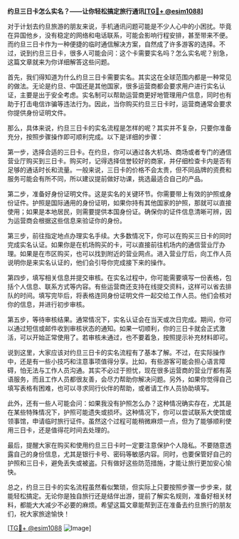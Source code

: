 **约旦三日卡怎么实名？——让你轻松搞定旅行通讯[[TG💪+ @esim1088](https://t.me/s/esim1088)]**

对于计划去约旦旅游的朋友来说，手机通讯问题可能是不少人心中的小困扰。毕竟在异国他乡，没有稳定的网络和电话联系，可能会影响行程安排，甚至带来不便。而约旦三日卡作为一种便捷的临时通信解决方案，自然成了许多游客的选择。不过，说到约旦三日卡，很多人可能会问：这个卡需要实名吗？怎么实名呢？别急，这篇文章就来为你详细解答这些问题。

首先，我们得知道为什么约旦三日卡需要实名。其实这在全球范围内都是一种常见的做法。无论是约旦、中国还是其他国家，很多运营商都会要求用户进行实名认证，主要是出于安全考虑。实名制可以帮助运营商更好地管理用户信息，同时也有助于打击电信诈骗等违法行为。因此，当你购买约旦三日卡时，运营商通常会要求你提供身份证明文件。

那么，具体来说，约旦三日卡的实名流程是怎样的呢？其实并不复杂，只要你准备充分，按照步骤操作即可顺利完成。以下是详细的步骤：

第一步，选择合适的三日卡。在约旦，你可以通过各大机场、商场或者专门的通信营业厅购买到三日卡。购买时，记得选择信誉较好的商家，并仔细检查卡内是否有足够的通话时长和流量。一般来说，三日卡的价格不会太贵，但不同品牌的资费和服务可能会有所不同，所以建议提前做好功课，挑选最适合自己的产品。

第二步，准备好身份证明文件。这是实名的关键环节。你需要带上有效的护照或身份证件。护照是国际通用的身份证明，如果你持有其他国家的护照，那就可以直接使用；如果是本地居民，则需要提供本国身份证。确保你的证件信息清晰可辨，因为运营商会根据这些信息来验证你的身份。

第三步，前往指定地点办理实名手续。大多数情况下，你可以在购买三日卡的同时完成实名认证。如果你是在机场购买的卡，可以直接前往机场内的通信营业厅办理。如果是在市区购买，也可以找到附近的营业网点。进入营业厅后，向工作人员说明你是来实名认证的，他们会引导你完成接下来的操作。

第四步，填写相关信息并提交审核。在实名过程中，你可能需要填写一份表格，包括个人信息、联系方式等内容。有些运营商还支持在线提交资料，这样可以省去排队的时间。填写完毕后，将表格连同身份证明文件一起交给工作人员。他们会核对你的信息，并进行初步审核。

第五步，等待审核结果。通常情况下，实名认证会在当天或次日完成。期间，你可以通过短信或邮件收到审核状态的通知。如果一切顺利，你的三日卡就会正式激活，可以开始正常使用了。若审核未通过，也不要着急，按照提示补充材料即可。

说到这里，大家应该对约旦三日卡的实名流程有了基本了解。不过，在实际操作中，还是有一些小技巧和注意事项值得分享。比如，有些游客可能会担心语言障碍，怕无法与工作人员沟通。其实不必过于担忧，现在很多运营商的营业厅都有英语服务，而且工作人员都很友善，会尽力帮助你解决问题。另外，如果你觉得自己填写表格有困难，也可以寻求同行伙伴的帮助，或者请工作人员协助填写。

此外，还有一些人可能会问：如果我没有护照怎么办？这种情况确实存在，尤其是在某些特殊情况下，护照可能遗失或损坏。这种情况下，你可以尝试联系大使馆或领事馆，申请临时旅行证件。虽然这个过程可能稍微麻烦一点，但为了能够顺利使用三日卡，还是值得花时间去处理的。

最后，提醒大家在购买和使用约旦三日卡时一定要注意保护个人隐私。不要随意透露自己的身份信息，尤其是银行卡号、密码等敏感内容。同时，也要保管好自己的护照和三日卡，避免丢失或被盗。只有做好这些防范措施，才能让旅行更加安心愉快。

总之，约旦三日卡的实名流程虽然看似繁琐，但实际上只要按照步骤一步步来，就能轻松搞定。无论你是独自旅行还是结伴出游，提前了解实名规则，准备好相关材料，都能大大减少不必要的麻烦。希望这篇文章能帮到正在准备去约旦旅行的朋友们，祝大家旅途愉快！

[[TG💪+ @esim1088](https://t.me/s/esim1088) ![Image](https://i.postimg.cc/4NQfJmqS/Snipaste-2025-05-13-00-14-12.png)]